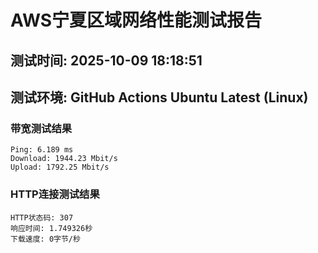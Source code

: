 # AWS宁夏区域网络性能测试报告
## 测试时间: 2025-10-09 18:18:51
## 测试环境: GitHub Actions Ubuntu Latest (Linux)

### 带宽测试结果
```
Ping: 6.189 ms
Download: 1944.23 Mbit/s
Upload: 1792.25 Mbit/s
```

### HTTP连接测试结果
```
HTTP状态码: 307
响应时间: 1.749326秒
下载速度: 0字节/秒
```

